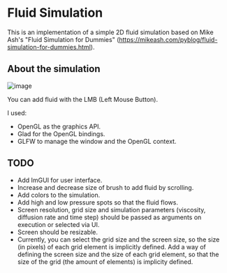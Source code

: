 # Fluid Simulation

This is an implementation of a simple 2D fluid simulation based on Mike Ash's "Fluid Simulation for Dummies" (https://mikeash.com/pyblog/fluid-simulation-for-dummies.html).

## About the simulation

![image](https://user-images.githubusercontent.com/46039237/178845146-f64513c6-b2ad-4c8e-a3d0-4c3049fef08b.png)

You can add fluid with the LMB (Left Mouse Button).

I used:
- OpenGL as the graphics API.
- Glad for the OpenGL bindings.
- GLFW to manage the window and the OpenGL context.

## TODO
- Add ImGUI for user interface.
- Increase and decrease size of brush to add fluid by scrolling.
- Add colors to the simulation.
- Add high and low pressure spots so that the fluid flows.
- Screen resolution, grid size and simulation parameters (viscosity, diffusion rate and time step) should be passed as arguments on execution or selected via UI.
- Screen should be resizable.
- Currently, you can select the grid size and the screen size, so the size (in pixels) of each grid element is implicitly defined. Add a way of defining the screen size and the size of each grid element, so that the size of the grid (the amount of elements) is implicity defined.

